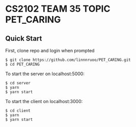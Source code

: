 # CS2102 TEAM 35 TOPIC PET_CARING

## Quick Start
First, clone repo and login when prompted
```
$ git clone https://github.com/linnnruoo/PET_CARING.git
$ cd PET_CARING
```
To start the server on localhost:5000:
```
$ cd server
$ yarn
$ yarn start
```
To start the client on localhost:3000:
```
$ cd client
$ yarn
$ yarn start
```
